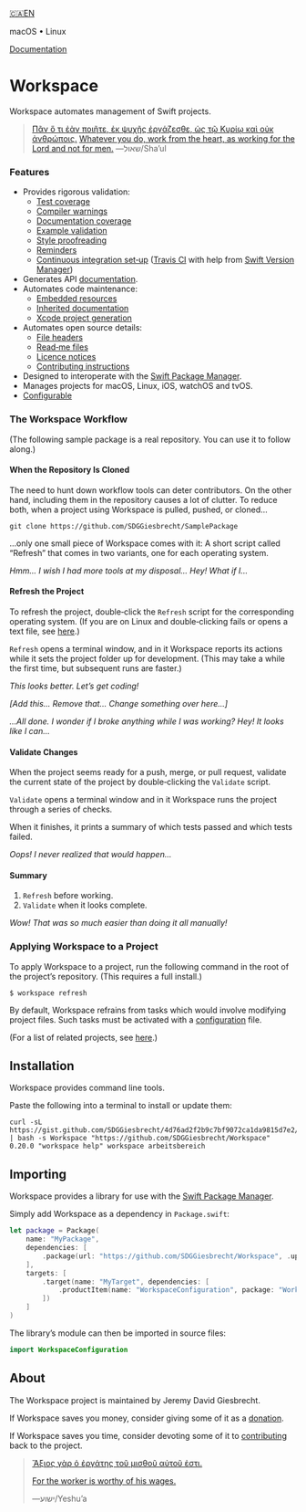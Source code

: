<!--
 README.md

 This source file is part of the Workspace open source project.
 https://github.com/SDGGiesbrecht/Workspace#workspace

 Copyright ©2017–2019 Jeremy David Giesbrecht and the Workspace project contributors.

 Soli Deo gloria.

 Licensed under the Apache Licence, Version 2.0.
 See http://www.apache.org/licenses/LICENSE-2.0 for licence information.
 -->

[🇨🇦EN](Documentation/🇨🇦EN%20Read%20Me.md)

macOS • Linux

[Documentation](https://sdggiesbrecht.github.io/Workspace/%F0%9F%87%A8%F0%9F%87%A6EN)

# Workspace

Workspace automates management of Swift projects.

> [Πᾶν ὅ τι ἐὰν ποιῆτε, ἐκ ψυχῆς ἐργάζεσθε, ὡς τῷ Κυρίῳ καὶ οὐκ ἀνθρώποις.](https://www.biblegateway.com/passage/?search=Colossians+3&version=SBLGNT;NIV)
[Whatever you do, work from the heart, as working for the Lord and not for men.](https://www.biblegateway.com/passage/?search=Colossians+3&version=SBLGNT;NIV)
―⁧שאול⁩/Shaʼul

### Features

- Provides rigorous validation:
    - [Test coverage](https://sdggiesbrecht.github.io/Workspace/🇨🇦EN/Types/TestingConfiguration/Properties/enforceCoverage.html)
    - [Compiler warnings](https://sdggiesbrecht.github.io/Workspace/🇨🇦EN/Types/TestingConfiguration/Properties/prohibitCompilerWarnings.html)
    - [Documentation coverage](https://sdggiesbrecht.github.io/Workspace/🇨🇦EN/Types/APIDocumentationConfiguration/Properties/enforceCoverage.html)
    - [Example validation](https://sdggiesbrecht.github.io/Workspace/🇨🇦EN/Types/Examples.html)
    - [Style proofreading](https://sdggiesbrecht.github.io/Workspace/🇨🇦EN/Types/ProofreadingConfiguration.html)
    - [Reminders](https://sdggiesbrecht.github.io/Workspace/🇨🇦EN/Types/ProofreadingRule/Cases/manualWarnings.html)
    - [Continuous integration set‐up](https://sdggiesbrecht.github.io/Workspace/🇨🇦EN/Types/ContinuousIntegrationConfiguration/Properties/manage.html) ([Travis CI](https://travis-ci.org) with help from [Swift Version Manager](https://github.com/kylef/swiftenv))
- Generates API [documentation](https://sdggiesbrecht.github.io/Workspace/🇨🇦EN/Types/APIDocumentationConfiguration/Properties/generate.html).
- Automates code maintenance:
    - [Embedded resources](https://sdggiesbrecht.github.io/Workspace/🇨🇦EN/Types/PackageResources.html)
    - [Inherited documentation](https://sdggiesbrecht.github.io/Workspace/🇨🇦EN/Types/DocumentationInheritance.html)
    - [Xcode project generation](https://sdggiesbrecht.github.io/Workspace/🇨🇦EN/Types/XcodeConfiguration/Properties/manage.html)
- Automates open source details:
    - [File headers](https://sdggiesbrecht.github.io/Workspace/🇨🇦EN/Types/FileHeaderConfiguration.html)
    - [Read‐me files](https://sdggiesbrecht.github.io/Workspace/🇨🇦EN/Types/ReadMeConfiguration.html)
    - [Licence notices](https://sdggiesbrecht.github.io/Workspace/🇨🇦EN/Types/LicenceConfiguration.html)
    - [Contributing instructions](https://sdggiesbrecht.github.io/Workspace/🇨🇦EN/Types/GitHubConfiguration.html)
- Designed to interoperate with the [Swift Package Manager](https://swift.org/package-manager/).
- Manages projects for macOS, Linux, iOS, watchOS and tvOS.
- [Configurable](https://sdggiesbrecht.github.io/Workspace/🇨🇦EN/Libraries/WorkspaceConfiguration.html)

### The Workspace Workflow

(The following sample package is a real repository. You can use it to follow along.)

#### When the Repository Is Cloned

The need to hunt down workflow tools can deter contributors. On the other hand, including them in the repository causes a lot of clutter. To reduce both, when a project using Workspace is pulled, pushed, or cloned...

```shell
git clone https://github.com/SDGGiesbrecht/SamplePackage
```

...only one small piece of Workspace comes with it: A short script called “Refresh” that comes in two variants, one for each operating system.

*Hmm... I wish I had more tools at my disposal... Hey! What if I...*

#### Refresh the Project

To refresh the project, double‐click the `Refresh` script for the corresponding operating system. (If you are on Linux and double‐clicking fails or opens a text file, see [here](https://sdggiesbrecht.github.io/Workspace/🇨🇦EN/Types/Linux.html).)

`Refresh` opens a terminal window, and in it Workspace reports its actions while it sets the project folder up for development. (This may take a while the first time, but subsequent runs are faster.)

*This looks better. Let’s get coding!*

*[Add this... Remove that... Change something over here...]*

*...All done. I wonder if I broke anything while I was working? Hey! It looks like I can...*

#### Validate Changes

When the project seems ready for a push, merge, or pull request, validate the current state of the project by double‐clicking the `Validate` script.

`Validate` opens a terminal window and in it Workspace runs the project through a series of checks.

When it finishes, it prints a summary of which tests passed and which tests failed.

*Oops! I never realized that would happen...*

#### Summary

1. `Refresh` before working.
2. `Validate` when it looks complete.

*Wow! That was so much easier than doing it all manually!*

### Applying Workspace to a Project

To apply Workspace to a project, run the following command in the root of the project’s repository. (This requires a full install.)

```shell
$ workspace refresh
```

By default, Workspace refrains from tasks which would involve modifying project files. Such tasks must be activated with a [configuration](https://sdggiesbrecht.github.io/Workspace/🇨🇦EN/Libraries/WorkspaceConfiguration.html) file.

(For a list of related projects, see [here](Documentation/🇨🇦EN%20Related%20Projects.md).)

## Installation

Workspace provides command line tools.

Paste the following into a terminal to install or update them:

```shell
curl -sL https://gist.github.com/SDGGiesbrecht/4d76ad2f2b9c7bf9072ca1da9815d7e2/raw/update.sh | bash -s Workspace "https://github.com/SDGGiesbrecht/Workspace" 0.20.0 "workspace help" workspace arbeitsbereich
```

## Importing

Workspace provides a library for use with the [Swift Package Manager](https://swift.org/package-manager/).

Simply add Workspace as a dependency in `Package.swift`:

```swift
let package = Package(
    name: "MyPackage",
    dependencies: [
        .package(url: "https://github.com/SDGGiesbrecht/Workspace", .upToNextMinor(from: Version(0, 20, 0))),
    ],
    targets: [
        .target(name: "MyTarget", dependencies: [
            .productItem(name: "WorkspaceConfiguration", package: "Workspace"),
        ])
    ]
)
```

The library’s module can then be imported in source files:

```swift
import WorkspaceConfiguration
```

## About

The Workspace project is maintained by Jeremy David Giesbrecht.

If Workspace saves you money, consider giving some of it as a [donation](https://paypal.me/JeremyGiesbrecht).

If Workspace saves you time, consider devoting some of it to [contributing](https://github.com/SDGGiesbrecht/Workspace) back to the project.

> [Ἄξιος γὰρ ὁ ἐργάτης τοῦ μισθοῦ αὐτοῦ ἐστι.](https://www.biblegateway.com/passage/?search=Luke+10&version=SBLGNT;NIV)
>
> [For the worker is worthy of his wages.](https://www.biblegateway.com/passage/?search=Luke+10&version=SBLGNT;NIV)
>
> ―‎ישוע/Yeshuʼa
